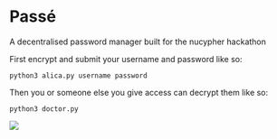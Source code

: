 # Passé
A decentralised password manager built for the nucypher hackathon

First encrypt and submit your username and password like so:

```
python3 alica.py username password
```

Then you or someone else you give access can decrypt them like so:

```
python3 doctor.py
```

![](gif.gif)

